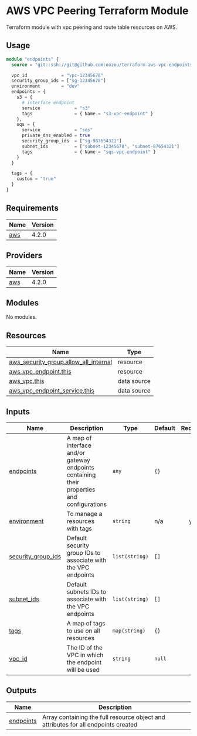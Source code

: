# AWS VPC Peering Terraform Module

Terraform module with vpc peering and route table resources on AWS.

## Usage

```terraform
module "endpoints" {
  source = "git::ssh://git@github.com:oozou/terraform-aws-vpc-endpoints.git"

  vpc_id             = "vpc-12345678"
  security_group_ids = ["sg-12345678"]
  environment        = "dev"
  endpoints = {
    s3 = {
      # interface endpoint
      service             = "s3"
      tags                = { Name = "s3-vpc-endpoint" }
    },
    sqs = {
      service             = "sqs"
      private_dns_enabled = true
      security_group_ids  = ["sg-987654321"]
      subnet_ids          = ["subnet-12345678", "subnet-87654321"]
      tags                = { Name = "sqs-vpc-endpoint" }
    }
  }

  tags = {
    custom = "true"
  }
}
```

## Requirements

| Name | Version |
|------|---------|
| <a name="requirement_aws"></a> [aws](#requirement\_aws) | 4.2.0 |

## Providers

| Name | Version |
|------|---------|
| <a name="provider_aws"></a> [aws](#provider\_aws) | 4.2.0 |

## Modules

No modules.

## Resources

| Name | Type |
|------|------|
| [aws_security_group.allow_all_internal](https://registry.terraform.io/providers/hashicorp/aws/4.2.0/docs/resources/security_group) | resource |
| [aws_vpc_endpoint.this](https://registry.terraform.io/providers/hashicorp/aws/4.2.0/docs/resources/vpc_endpoint) | resource |
| [aws_vpc.this](https://registry.terraform.io/providers/hashicorp/aws/4.2.0/docs/data-sources/vpc) | data source |
| [aws_vpc_endpoint_service.this](https://registry.terraform.io/providers/hashicorp/aws/4.2.0/docs/data-sources/vpc_endpoint_service) | data source |

## Inputs

| Name | Description | Type | Default | Required |
|------|-------------|------|---------|:--------:|
| <a name="input_endpoints"></a> [endpoints](#input\_endpoints) | A map of interface and/or gateway endpoints containing their properties and configurations | `any` | `{}` | no |
| <a name="input_environment"></a> [environment](#input\_environment) | To manage a resources with tags | `string` | n/a | yes |
| <a name="input_security_group_ids"></a> [security\_group\_ids](#input\_security\_group\_ids) | Default security group IDs to associate with the VPC endpoints | `list(string)` | `[]` | no |
| <a name="input_subnet_ids"></a> [subnet\_ids](#input\_subnet\_ids) | Default subnets IDs to associate with the VPC endpoints | `list(string)` | `[]` | no |
| <a name="input_tags"></a> [tags](#input\_tags) | A map of tags to use on all resources | `map(string)` | `{}` | no |
| <a name="input_vpc_id"></a> [vpc\_id](#input\_vpc\_id) | The ID of the VPC in which the endpoint will be used | `string` | `null` | no |

## Outputs

| Name | Description |
|------|-------------|
| <a name="output_endpoints"></a> [endpoints](#output\_endpoints) | Array containing the full resource object and attributes for all endpoints created |
